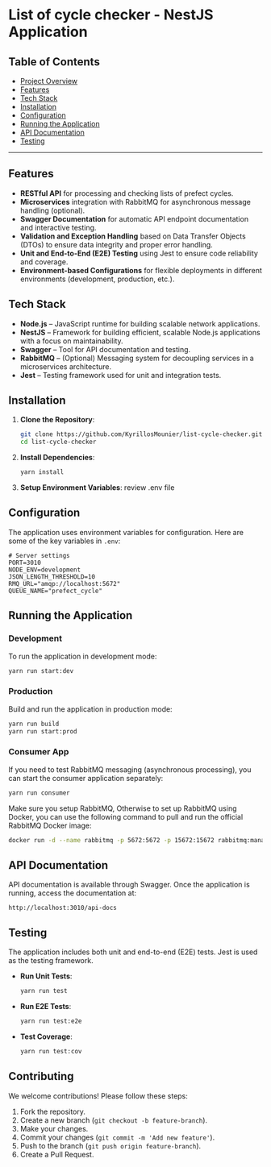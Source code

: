 
# List of cycle checker - NestJS Application

## Table of Contents
- [Project Overview](#project-overview)
- [Features](#features)
- [Tech Stack](#tech-stack)
- [Installation](#installation)
- [Configuration](#configuration)
- [Running the Application](#running-the-application)
- [API Documentation](#api-documentation)
- [Testing](#testing)


---

## Features
- **RESTful API** for processing and checking lists of prefect cycles.
- **Microservices** integration with RabbitMQ for asynchronous message handling (optional).
- **Swagger Documentation** for automatic API endpoint documentation and interactive testing.
- **Validation and Exception Handling** based on Data Transfer Objects (DTOs) to ensure data integrity and proper error handling.
- **Unit and End-to-End (E2E) Testing** using Jest to ensure code reliability and coverage.
- **Environment-based Configurations** for flexible deployments in different environments (development, production, etc.).

## Tech Stack
- **Node.js** – JavaScript runtime for building scalable network applications.
- **NestJS** – Framework for building efficient, scalable Node.js applications with a focus on maintainability.
- **Swagger** – Tool for API documentation and testing.
- **RabbitMQ** – (Optional) Messaging system for decoupling services in a microservices architecture.
- **Jest** – Testing framework used for unit and integration tests.


## Installation
1. **Clone the Repository**:
   ```bash
   git clone https://github.com/KyrillosMounier/list-cycle-checker.git
   cd list-cycle-checker
   ```

2. **Install Dependencies**:
   ```bash
   yarn install
   ```

3. **Setup Environment Variables**:
 review .env file

## Configuration
The application uses environment variables for configuration. Here are some of the key variables in `.env`:

```plaintext
# Server settings
PORT=3010
NODE_ENV=development
JSON_LENGTH_THRESHOLD=10
RMQ_URL="amqp://localhost:5672"
QUEUE_NAME="prefect_cycle"
```

## Running the Application
### Development
To run the application in development mode:

```bash
yarn run start:dev
```

### Production
Build and run the application in production mode:

```bash
yarn run build
yarn run start:prod
```

### Consumer App
If you need to test RabbitMQ messaging (asynchronous processing), you can start the consumer application separately:

```bash
yarn run consumer
```
Make sure you setup RabbitMQ, Otherwise to set up RabbitMQ using Docker, you can use the following command to pull and run the official RabbitMQ Docker image:

```bash
docker run -d --name rabbitmq -p 5672:5672 -p 15672:15672 rabbitmq:management
```
## API Documentation
API documentation is available through Swagger. Once the application is running, access the documentation at:

```
http://localhost:3010/api-docs
```

## Testing
The application includes both unit and end-to-end (E2E) tests. Jest is used as the testing framework.

- **Run Unit Tests**:
  ```bash
  yarn run test
  ```

- **Run E2E Tests**:
  ```bash
  yarn run test:e2e
  ```

- **Test Coverage**:
  ```bash
  yarn run test:cov
  ```


## Contributing
We welcome contributions! Please follow these steps:

1. Fork the repository.
2. Create a new branch (`git checkout -b feature-branch`).
3. Make your changes.
4. Commit your changes (`git commit -m 'Add new feature'`).
5. Push to the branch (`git push origin feature-branch`).
6. Create a Pull Request.
